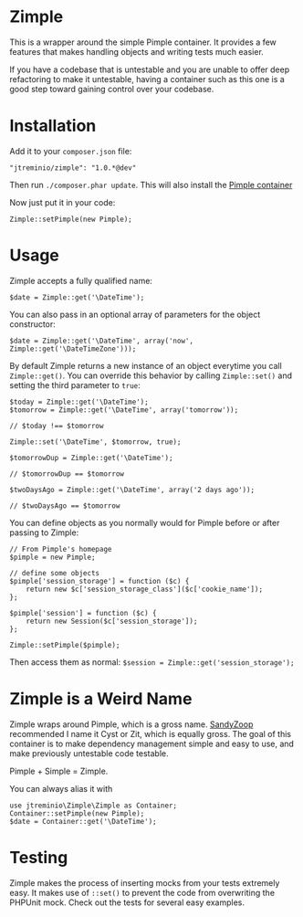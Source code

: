 Zimple
======

This is a wrapper around the simple Pimple container. It provides a few features that makes handling objects
and writing tests much easier.

If you have a codebase that is untestable and you are unable to offer deep refactoring to make it untestable, having a
container such as this one is a good step toward gaining control over your codebase.

Installation
=======

Add it to your `composer.json` file:

    "jtreminio/zimple": "1.0.*@dev"

Then run `./composer.phar update`. This will also install the [Pimple container](https://github.com/fabpot/Pimple)

Now just put it in your code:

    Zimple::setPimple(new Pimple);

Usage
========

Zimple accepts a fully qualified name:

    $date = Zimple::get('\DateTime');

You can also pass in an optional array of parameters for the object constructor:

    $date = Zimple::get('\DateTime', array('now', Zimple::get('\DateTimeZone')));

By default Zimple returns a new instance of an object everytime you call `Zimple::get()`. You can override this
behavior by calling `Zimple::set()` and setting the third parameter to `true`:

    $today = Zimple::get('\DateTime');
    $tomorrow = Zimple::get('\DateTime', array('tomorrow'));

    // $today !== $tomorrow

    Zimple::set('\DateTime', $tomorrow, true);

    $tomorrowDup = Zimple::get('\DateTime');

    // $tomorrowDup == $tomorrow

    $twoDaysAgo = Zimple::get('\DateTime', array('2 days ago'));

    // $twoDaysAgo == $tomorrow

You can define objects as you normally would for Pimple before or after passing to Zimple:

    // From Pimple's homepage
    $pimple = new Pimple;

    // define some objects
    $pimple['session_storage'] = function ($c) {
        return new $c['session_storage_class']($c['cookie_name']);
    };

    $pimple['session'] = function ($c) {
        return new Session($c['session_storage']);
    };

    Zimple::setPimple($pimple);

Then access them as normal: `$session = Zimple::get('session_storage');`

Zimple is a Weird Name
=========

Zimple wraps around Pimple, which is a gross name. [SandyZoop](http://www.reddit.com/user/SandyZoop) recommended
I name it Cyst or Zit, which is equally gross. The goal of this container is to make dependency management simple
and easy to use, and make previously untestable code testable.

Pimple + Simple = Zimple.

You can always alias it with

    use jtreminio\Zimple\Zimple as Container;
    Container::setPimple(new Pimple);
    $date = Container::get('\DateTime');

Testing
=========

Zimple makes the process of inserting mocks from your tests extremely easy. It makes use of `::set()` to prevent
the code from overwriting the PHPUnit mock. Check out the tests for several easy examples.

